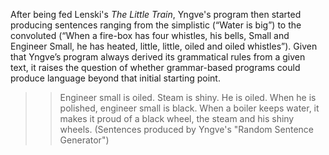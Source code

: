 After being fed Lenski's *The Little Train*, Yngve's program then started producing sentences ranging from the simplistic (“Water is big”) to the convoluted (“When a fire-box has four whistles, his bells, Small and Engineer Small, he has heated, little, little, oiled and oiled whistles”). Given that Yngve’s program always derived its grammatical rules from a given text, it raises the question of whether grammar-based programs could produce language beyond that initial starting point.

>> Engineer small is oiled.
Steam is shiny.
He is oiled.
When he is polished, engineer small is black.
When a boiler keeps water, it makes it proud of a black wheel, the steam and his shiny wheels. (Sentences produced by Yngve's "Random Sentence Generator")
